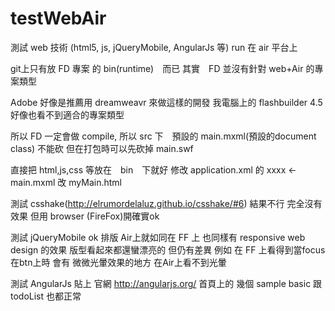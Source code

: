testWebAir
==========

測試 web 技術 (html5, js, jQueryMobile, AngularJs 等) run 在 air 平台上

git上只有放 FD 專案 的 bin(runtime)　而已
其實　FD 並沒有針對 web+Air 的專案類型

Adobe 好像是推薦用 dreamweavr 來做這樣的開發 
我電腦上的 flashbuilder 4.5 
好像也看不到適合的專案類型

所以 FD 一定會做 compile, 所以 src 下　預設的 main.mxml(預設的document class) 不能砍
但在打包時可以先砍掉 main.swf

直接把 html,js,css 等放在　bin　下就好
修改 application.xml 的 <content> xxxx </content>  <- main.mxml 改 myMain.html

測試 csshake(http://elrumordelaluz.github.io/csshake/#6) 
結果不行 完全沒有效果 但用 browser (FireFox)開確實ok

測試 jQueryMobile 
ok
排版 Air上就如同在 FF 上 
也同樣有 responsive web design 的效果 
版型看起來都還蠻漂亮的
但仍有差異 
例如 在 FF 上看得到當focus 在btn上時 會有 微微光暈效果的地方 在Air上看不到光暈

測試 AngularJs
貼上 官網 http://angularjs.org/ 首頁上的 幾個 sample 
basic 跟 todoList 也都正常
